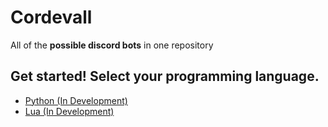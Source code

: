 # Cordevall
All of the **possible discord bots** in one repository

## Get started! Select your programming language.
- <a href="./python/README.md">Python (In Development)</a>
- <a href="https://github.com/Eveeifyeve/Lua_DiscordBot">Lua (In Development)</a>
